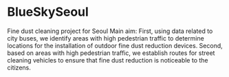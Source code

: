 # BlueSkySeoul
Fine dust cleaning project for Seoul
Main aim: First, using data related to city buses, we identify areas with high pedestrian traffic to determine locations for the installation of outdoor fine dust reduction devices. Second, based on areas with high pedestrian traffic, we establish routes for street cleaning vehicles to ensure that fine dust reduction is noticeable to the citizens.
